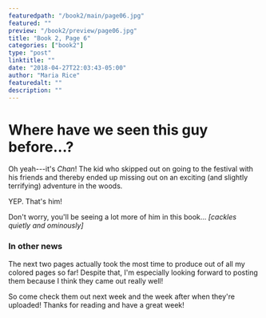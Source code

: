 ```yaml
---
featuredpath: "/book2/main/page06.jpg"
featured: ""
preview: "/book2/preview/page06.jpg"
title: "Book 2, Page 6"
categories: ["book2"]
type: "post"
linktitle: ""
date: "2018-04-27T22:03:43-05:00"
author: "Maria Rice"
featuredalt: ""
description: ""
---
```


# Where have we seen this guy before...?

Oh yeah---it's *Chan*! The kid who skipped out on going to the
festival with his friends and thereby ended up missing out on an
exciting (and slightly terrifying) adventure in the woods.

YEP. That's him!

Don't worry, you'll be seeing a lot more of him
in this book... *[cackles quietly and ominously]*

### In other news

The next two pages actually took the most time to produce out of all
my colored pages so far! Despite that, I'm especially looking
forward to posting them because I think they came out really well!

So come check them out next week and the week after when they're
uploaded! Thanks for reading and have a great week!
